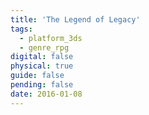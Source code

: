 ```yaml
---
title: 'The Legend of Legacy'
tags:
  - platform_3ds
  - genre_rpg
digital: false
physical: true
guide: false
pending: false
date: 2016-01-08
---
```

